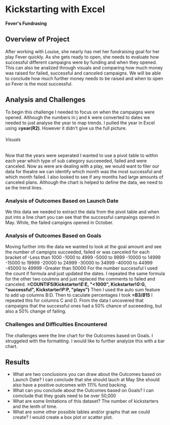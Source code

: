 # Kickstarting with Excel 
**Fever's Fundrasing**
## Overview of Project
After working with Louise, she nearly has met her fundraising goal for her play Fever quickly. As she gets ready to open, she needs to evaluate how successful different campaigns were by funding and when they opened. This can also be analized through visuals and comparing how much money was raised for failed, successful and canceled campaigns. We will be able to conclude how much further money needs to be raised and when to open so Fever is the most successful. 

## Analysis and Challenges
To begin this challenge I needed to focus on when the campaigns were opened. Although the numbers in j and k were converted to dates we needed to just analyse the year to map trends. I pulled the year in Excel using **=year(R2)**. However it didn't give us the full picture. 

###### Visuals
Now that the years were seperated I wanted to use a pivot table to within each year which type of sub category succeeeded, failed and were canceled. Now as were are dealing with a play, we would want to filer our data for theatre we can identify which month was the most successful and which month failed. I also looked to see if any months had large amounts of canceled plans. Although the chart is helped to define the data, we need to se the trend lines. 

### Analysis of Outcomes Based on Launch Date
We this data we needed to extract the data from the pivot table and when put into a line chart you can see that the successful campaings opened in May. While, the failed campigns opened in October. 
### Analysis of Outcomes Based on Goals
Moving further into the data we wanted to look at the goal amount and see the number of campigns succeeded, failed or was canceled for each bracket of 
-Less than 1000
-1000 to 4999
-5000 to 9999
-10000 to 14999
-15000 to 19999
-20000 to 24999
-30000 to 34999
-40000 to 44999
-45000 to 49999
-Greater than 50000
For the number successful I used the count if formula and just updated the dates. I repeated the same formula for the other two coulmns and just replaced the comments to failed and canceled.  **=COUNTIFS(Kickstarter!$E:$E, "<1000", Kickstarter!$G:$G, "successful", Kickstarter!$P:$P, "plays")** 
Then I used the auto sum feature  to add up columns B:D. Then to caculate percentages I took **=B3/$B$15** I repeated this for columns C and D. 
From the data I uncovered that campaigns that the successful ones had a 50% chance of suceeeding, but also a 50% change of failing. 
### Challenges and Difficulties Encountered
The challenges were the line chart for the Outcomes based on Goals. I struggeled with the formatting. I would like to further analyize this with a bar chart. 
## Results

- What are two conclusions you can draw about the Outcomes based on Launch Date?
I can conclude that she should lauch at May 
She should also have a positive outcomes with 111% fund backing. 
- What can you conclude about the Outcomes based on Goals?
I can comclude that they goals need to be over 50,000
- What are some limitations of this dataset?
The number of kickstarters and the lenth of time. 
- What are some other possible tables and/or graphs that we could create?
I would create a box plot or scatter plot. 